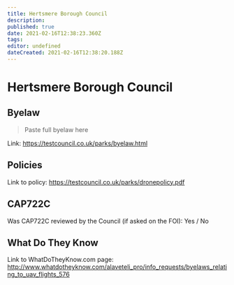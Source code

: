 ```yaml
---
title: Hertsmere Borough Council
description: 
published: true
date: 2021-02-16T12:38:23.360Z
tags: 
editor: undefined
dateCreated: 2021-02-16T12:38:20.188Z
---
```


# Hertsmere Borough Council


## Byelaw
> Paste full byelaw here

Link:
https://testcouncil.co.uk/parks/byelaw.html

## Policies
Link to policy:
https://testcouncil.co.uk/parks/dronepolicy.pdf

## CAP722C

Was CAP722C reviewed by the Council (if asked on the FOI): Yes / No

## What Do They Know

Link to WhatDoTheyKnow.com page:
http://www.whatdotheyknow.com/alaveteli_pro/info_requests/byelaws_relating_to_uav_flights_576

